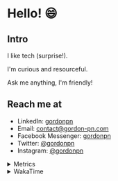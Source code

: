 # Hello! 😄

## Intro

I like tech (surprise!).

I'm curious and resourceful.

Ask me anything, I'm friendly!

## Reach me at

- LinkedIn: [gordonpn](https://www.linkedin.com/in/gordonpn/)
- Email: [contact@gordon-pn.com](mailto:contact@gordon-pn.com)
- Facebook Messenger: [gordonpn](https://www.messenger.com/t/Gordonpn)
- Twitter: [@gordonpn](https://twitter.com/Gordonpn)
- Instagram: [@gordonpn](https://www.instagram.com/gordonpn/)

<details>
  <summary>Metrics</summary>

  <img align="center" src="https://github.com/gordonpn/gordonpn/blob/master/github-metrics.svg" alt="GitHub Metrics">

</details>

<details>
  <summary>WakaTime</summary>

  <!--START_SECTION:waka-->
📊 **This Week I Spent My Time On** 

```text
💬 Programming Languages: 
Java                     16 hrs 43 mins      ██████████████████████░░░   89.15 % 
XML                      32 mins             █░░░░░░░░░░░░░░░░░░░░░░░░   02.90 % 
Makefile                 29 mins             █░░░░░░░░░░░░░░░░░░░░░░░░   02.60 % 
GitIgnore file           20 mins             ░░░░░░░░░░░░░░░░░░░░░░░░░   01.82 % 
Prettier File            12 mins             ░░░░░░░░░░░░░░░░░░░░░░░░░   01.09 % 

🔥 Editors: 
Intellijidea             18 hrs 45 mins      █████████████████████████   100.00 % 
```


 Last Updated on 28/03/2024 10:18:30 UTC
<!--END_SECTION:waka-->
</details>
